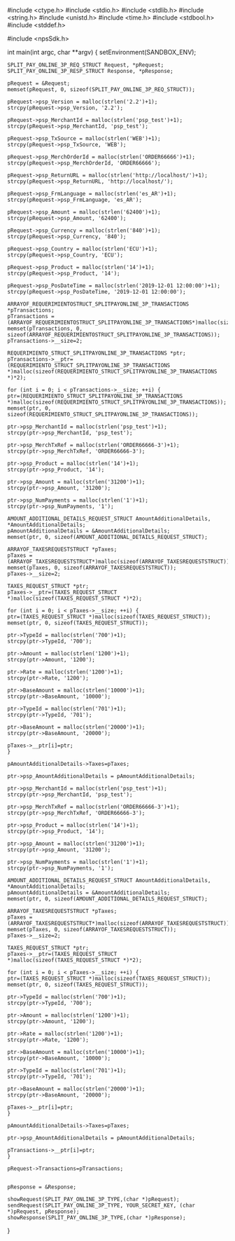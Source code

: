 #include <ctype.h>
#include <stdio.h>
#include <stdlib.h>
#include <string.h>
#include <unistd.h>
#include <time.h>
#include <stdbool.h>
#include <stddef.h>

#include <npsSdk.h>

int main(int argc, char **argv) {
    setEnvironment(SANDBOX_ENV);

    SPLIT_PAY_ONLINE_3P_REQ_STRUCT Request, *pRequest;
    SPLIT_PAY_ONLINE_3P_RESP_STRUCT Response, *pResponse;

    pRequest = &Request;
    memset(pRequest, 0, sizeof(SPLIT_PAY_ONLINE_3P_REQ_STRUCT));

    pRequest->psp_Version = malloc(strlen('2.2')+1);
    strcpy(pRequest->psp_Version, '2.2');

    pRequest->psp_MerchantId = malloc(strlen('psp_test')+1);
    strcpy(pRequest->psp_MerchantId, 'psp_test');

    pRequest->psp_TxSource = malloc(strlen('WEB')+1);
    strcpy(pRequest->psp_TxSource, 'WEB');

    pRequest->psp_MerchOrderId = malloc(strlen('ORDER66666')+1);
    strcpy(pRequest->psp_MerchOrderId, 'ORDER66666');

    pRequest->psp_ReturnURL = malloc(strlen('http://localhost/')+1);
    strcpy(pRequest->psp_ReturnURL, 'http://localhost/');

    pRequest->psp_FrmLanguage = malloc(strlen('es_AR')+1);
    strcpy(pRequest->psp_FrmLanguage, 'es_AR');

    pRequest->psp_Amount = malloc(strlen('62400')+1);
    strcpy(pRequest->psp_Amount, '62400');

    pRequest->psp_Currency = malloc(strlen('840')+1);
    strcpy(pRequest->psp_Currency, '840');

    pRequest->psp_Country = malloc(strlen('ECU')+1);
    strcpy(pRequest->psp_Country, 'ECU');

    pRequest->psp_Product = malloc(strlen('14')+1);
    strcpy(pRequest->psp_Product, '14');

    pRequest->psp_PosDateTime = malloc(strlen('2019-12-01 12:00:00')+1);
    strcpy(pRequest->psp_PosDateTime, '2019-12-01 12:00:00');

    ARRAYOF_REQUERIMIENTOSTRUCT_SPLITPAYONLINE_3P_TRANSACTIONS *pTransactions;
    pTransactions = (ARRAYOF_REQUERIMIENTOSTRUCT_SPLITPAYONLINE_3P_TRANSACTIONS*)malloc(sizeof(ARRAYOF_REQUERIMIENTOSTRUCT_SPLITPAYONLINE_3P_TRANSACTIONS));
    memset(pTransactions, 0, sizeof(ARRAYOF_REQUERIMIENTOSTRUCT_SPLITPAYONLINE_3P_TRANSACTIONS));
    pTransactions->__size=2;

    REQUERIMIENTO_STRUCT_SPLITPAYONLINE_3P_TRANSACTIONS *ptr;
    pTransactions->__ptr=(REQUERIMIENTO_STRUCT_SPLITPAYONLINE_3P_TRANSACTIONS *)malloc(sizeof(REQUERIMIENTO_STRUCT_SPLITPAYONLINE_3P_TRANSACTIONS *)*2);

    for (int i = 0; i < pTransactions->__size; ++i) {
    ptr=(REQUERIMIENTO_STRUCT_SPLITPAYONLINE_3P_TRANSACTIONS *)malloc(sizeof(REQUERIMIENTO_STRUCT_SPLITPAYONLINE_3P_TRANSACTIONS));
    memset(ptr, 0, sizeof(REQUERIMIENTO_STRUCT_SPLITPAYONLINE_3P_TRANSACTIONS));

    ptr->psp_MerchantId = malloc(strlen('psp_test')+1);
    strcpy(ptr->psp_MerchantId, 'psp_test');

    ptr->psp_MerchTxRef = malloc(strlen('ORDER66666-3')+1);
    strcpy(ptr->psp_MerchTxRef, 'ORDER66666-3');

    ptr->psp_Product = malloc(strlen('14')+1);
    strcpy(ptr->psp_Product, '14');

    ptr->psp_Amount = malloc(strlen('31200')+1);
    strcpy(ptr->psp_Amount, '31200');

    ptr->psp_NumPayments = malloc(strlen('1')+1);
    strcpy(ptr->psp_NumPayments, '1');

    AMOUNT_ADDITIONAL_DETAILS_REQUEST_STRUCT AmountAdditionalDetails, *AmountAdditionalDetails;
    pAmountAdditionalDetails = &AmountAdditionalDetails;
    memset(ptr, 0, sizeof(AMOUNT_ADDITIONAL_DETAILS_REQUEST_STRUCT);

    ARRAYOF_TAXESREQUESTSTRUCT *pTaxes;
    pTaxes = (ARRAYOF_TAXESREQUESTSTRUCT*)malloc(sizeof(ARRAYOF_TAXESREQUESTSTRUCT));
    memset(pTaxes, 0, sizeof(ARRAYOF_TAXESREQUESTSTRUCT));
    pTaxes->__size=2;

    TAXES_REQUEST_STRUCT *ptr;
    pTaxes->__ptr=(TAXES_REQUEST_STRUCT *)malloc(sizeof(TAXES_REQUEST_STRUCT *)*2);

    for (int i = 0; i < pTaxes->__size; ++i) {
    ptr=(TAXES_REQUEST_STRUCT *)malloc(sizeof(TAXES_REQUEST_STRUCT));
    memset(ptr, 0, sizeof(TAXES_REQUEST_STRUCT));

    ptr->TypeId = malloc(strlen('700')+1);
    strcpy(ptr->TypeId, '700');

    ptr->Amount = malloc(strlen('1200')+1);
    strcpy(ptr->Amount, '1200');

    ptr->Rate = malloc(strlen('1200')+1);
    strcpy(ptr->Rate, '1200');

    ptr->BaseAmount = malloc(strlen('10000')+1);
    strcpy(ptr->BaseAmount, '10000');

    ptr->TypeId = malloc(strlen('701')+1);
    strcpy(ptr->TypeId, '701');

    ptr->BaseAmount = malloc(strlen('20000')+1);
    strcpy(ptr->BaseAmount, '20000');

    pTaxes->__ptr[i]=ptr;
    }

    pAmountAdditionalDetails->Taxes=pTaxes;

    ptr->psp_AmountAdditionalDetails = pAmountAdditionalDetails;

    ptr->psp_MerchantId = malloc(strlen('psp_test')+1);
    strcpy(ptr->psp_MerchantId, 'psp_test');

    ptr->psp_MerchTxRef = malloc(strlen('ORDER66666-3')+1);
    strcpy(ptr->psp_MerchTxRef, 'ORDER66666-3');

    ptr->psp_Product = malloc(strlen('14')+1);
    strcpy(ptr->psp_Product, '14');

    ptr->psp_Amount = malloc(strlen('31200')+1);
    strcpy(ptr->psp_Amount, '31200');

    ptr->psp_NumPayments = malloc(strlen('1')+1);
    strcpy(ptr->psp_NumPayments, '1');

    AMOUNT_ADDITIONAL_DETAILS_REQUEST_STRUCT AmountAdditionalDetails, *AmountAdditionalDetails;
    pAmountAdditionalDetails = &AmountAdditionalDetails;
    memset(ptr, 0, sizeof(AMOUNT_ADDITIONAL_DETAILS_REQUEST_STRUCT);

    ARRAYOF_TAXESREQUESTSTRUCT *pTaxes;
    pTaxes = (ARRAYOF_TAXESREQUESTSTRUCT*)malloc(sizeof(ARRAYOF_TAXESREQUESTSTRUCT));
    memset(pTaxes, 0, sizeof(ARRAYOF_TAXESREQUESTSTRUCT));
    pTaxes->__size=2;

    TAXES_REQUEST_STRUCT *ptr;
    pTaxes->__ptr=(TAXES_REQUEST_STRUCT *)malloc(sizeof(TAXES_REQUEST_STRUCT *)*2);

    for (int i = 0; i < pTaxes->__size; ++i) {
    ptr=(TAXES_REQUEST_STRUCT *)malloc(sizeof(TAXES_REQUEST_STRUCT));
    memset(ptr, 0, sizeof(TAXES_REQUEST_STRUCT));

    ptr->TypeId = malloc(strlen('700')+1);
    strcpy(ptr->TypeId, '700');

    ptr->Amount = malloc(strlen('1200')+1);
    strcpy(ptr->Amount, '1200');

    ptr->Rate = malloc(strlen('1200')+1);
    strcpy(ptr->Rate, '1200');

    ptr->BaseAmount = malloc(strlen('10000')+1);
    strcpy(ptr->BaseAmount, '10000');

    ptr->TypeId = malloc(strlen('701')+1);
    strcpy(ptr->TypeId, '701');

    ptr->BaseAmount = malloc(strlen('20000')+1);
    strcpy(ptr->BaseAmount, '20000');

    pTaxes->__ptr[i]=ptr;
    }

    pAmountAdditionalDetails->Taxes=pTaxes;

    ptr->psp_AmountAdditionalDetails = pAmountAdditionalDetails;

    pTransactions->__ptr[i]=ptr;
    }

    pRequest->Transactions=pTransactions;


    pResponse = &Response;

    showRequest(SPLIT_PAY_ONLINE_3P_TYPE,(char *)pRequest);
    sendRequest(SPLIT_PAY_ONLINE_3P_TYPE, YOUR_SECRET_KEY, (char *)pRequest, pResponse);
    showResponse(SPLIT_PAY_ONLINE_3P_TYPE,(char *)pResponse);
}
